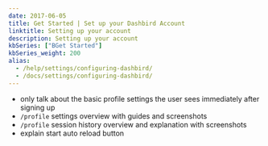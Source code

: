 ```yaml
---
date: 2017-06-05
title: Get Started | Set up your Dashbird Account
linktitle: Setting up your account
description: Setting up your account
kbSeries: ["BGet Started"]
kbSeries_weight: 200
alias:
  - /help/settings/configuring-dashbird/
  - /docs/settings/configuring-dashbird/
---
```


- only talk about the basic profile settings the user sees immediately after signing up
- `/profile` settings overview with guides and screenshots
- `/profile` session history overview and explanation with screenshots
- explain start auto reload button
